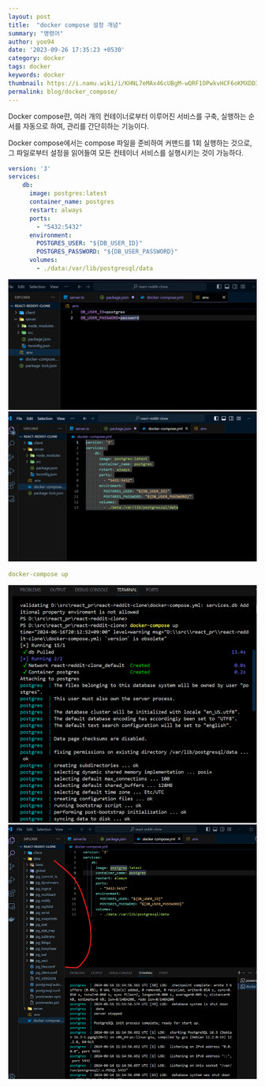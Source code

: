 ```yaml
---
layout: post
title:  "docker compose 설정 개념"
summary: "명령어"
author: yoo94
date: '2023-09-26 17:35:23 +0530'
category: docker
tags: docker
keywords: docker
thumbnail: https://i.namu.wiki/i/KHNL7eMAx46cUBgM-wQRF1OPwkvHCF6oKMXDD3MpOwiUZedqQ_IZuA-vI2d1jMZIkDm9zQCFxb4FFS1HKvqJd5iHeA3PYSFRBYOYewHg6wvR4BwrQjucTirP9s5I4GGtpGBrtAqGgKl_vlGROsWrTA.svg
permalink: blog/docker_compose/
---
```

Docker compose란, 여러 개의 컨테이너로부터 이루어진 서비스를 구축, 실행하는 순서를 자동으로 하여, 관리를 간단히하는 기능이다.

Docker compose에서는 compose 파일을 준비하여 커맨드를 1회 실행하는 것으로, 그 파일로부터 설정을 읽어들여 모든 컨테이너 서비스를 실행시키는 것이 가능하다.

```yml
version: '3'
services:
    db:
      image: postgres:latest
      container_name: postgres
      restart: always
      ports:
        - "5432:5432"
      environment:
        POSTGRES_USER: "${DB_USER_ID}"
        POSTGRES_PASSWORD: "${DB_USER_PASSWORD}"
      volumes:
        - ./data:/var/lib/postgresql/data
```

<img src="/blog/postImg/Pasted image 20240616200511.png" alt="Pasted image 20240616200511.png" style="max-width:100%;">
<img src="/blog/postImg/Pasted image 20240616200520.png" alt="Pasted image 20240616200520.png" style="max-width:100%;">


```yml
docker-compose up
```
<img src="/blog/postImg/Pasted image 20240616201405.png" alt="Pasted image 20240616201405.png" style="max-width:100%;">
<img src="/blog/postImg/Pasted image 20240616201517.png" alt="Pasted image 20240616201517.png" style="max-width:100%;">
